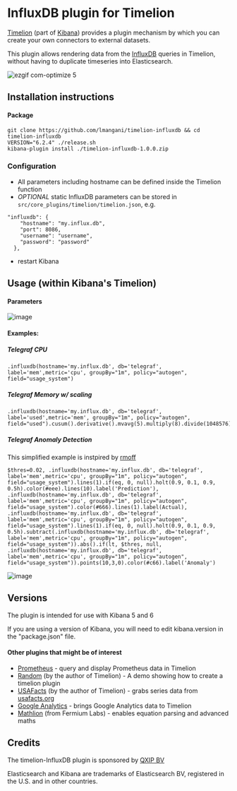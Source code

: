 # InfluxDB plugin for Timelion

[Timelion](https://www.elastic.co/blog/timelion-timeline) (part of [Kibana](https://www.elastic.co/products/kibana)) provides a plugin mechanism by which you can create your own connectors to external datasets.

This plugin allows rendering data from the [InfluxDB](https://portal.influxdata.com/downloads) queries in Timelion, without having to duplicate timeseries into Elasticsearch.

![ezgif com-optimize 5](https://user-images.githubusercontent.com/1423657/43321404-08a22882-91ac-11e8-8eed-a961d71a0c65.gif)



## Installation instructions

#### Package
```
git clone https://github.com/lmangani/timelion-influxdb && cd timelion-influxdb
VERSION="6.2.4" ./release.sh
kibana-plugin install ./timelion-influxdb-1.0.0.zip
```

### Configuration
* All parameters including hostname can be defined inside the Timelion function
* *OPTIONAL* static InfluxDB parameters can be stored in `src/core_plugins/timelion/timelion.json`, e.g.
```
"influxdb": {
    "hostname": "my.influx.db",
    "port": 8086,
    "username": "username",
    "password": "password"
  },
```
* restart Kibana


## Usage (within Kibana's Timelion)
#### Parameters
![image](https://user-images.githubusercontent.com/1423657/43320300-560a576a-91a8-11e8-9ad7-45cc6993c254.png)

#### Examples:
##### Telegraf CPU
```
.influxdb(hostname='my.influx.db', db='telegraf', label='mem',metric='cpu', groupBy="1m", policy="autogen", field="usage_system")
```
##### Telegraf Memory w/ scaling
```
.influxdb(hostname='my.influx.db', db='telegraf', label='used',metric='mem', groupBy="1m", policy="autogen", field="used").cusum().derivative().mvavg(5).multiply(8).divide(1048576).lines(fill=2,width=1).color(#00FF00)
```
##### Telegraf Anomaly Detection
This simplified example is instpired by [rmoff](https://rmoff.net/2017/01/18/kibana-timelion-anomaly-detection/)
```
$thres=0.02, .influxdb(hostname='my.influx.db', db='telegraf', label='mem',metric='cpu', groupBy="1m", policy="autogen", field="usage_system").lines(1).if(eq, 0, null).holt(0.9, 0.1, 0.9, 0.5h).color(#eee).lines(10).label('Prediction'), .influxdb(hostname='my.influx.db', db='telegraf', label='mem',metric='cpu', groupBy="1m", policy="autogen", field="usage_system").color(#666).lines(1).label(Actual), .influxdb(hostname='my.influx.db', db='telegraf', label='mem',metric='cpu', groupBy="1m", policy="autogen", field="usage_system").lines(1).if(eq, 0, null).holt(0.9, 0.1, 0.9, 0.5h).subtract(.influxdb(hostname='my.influx.db', db='telegraf', label='mem',metric='cpu', groupBy="1m", policy="autogen", field="usage_system")).abs().if(lt, $thres, null, .influxdb(hostname='my.influx.db', db='telegraf', label='mem',metric='cpu', groupBy="1m", policy="autogen", field="usage_system")).points(10,3,0).color(#c66).label('Anomaly')
```
![image](https://user-images.githubusercontent.com/1423657/43539249-ab80b7b4-95c4-11e8-8c8d-e86ae95635d5.png)

## Versions

The plugin is intended for use with Kibana 5 and 6

If you are using a version of Kibana, you will need to edit kibana.version in the "package.json" file.


#### Other plugins that might be of interest

* [Prometheus](https://github.com/lmangani/timelion-prometheus) - query and display Prometheus data in Timelion
* [Random](https://github.com/rashidkpc/timelion-random) (by the author of Timelion) - A demo showing how to create a timelion plugin
* [USAFacts](https://github.com/rashidkpc/timelion-usafacts) (by the author of Timelion) - grabs series data from [usafacts.org](http://usafacts.org)
* [Google Analytics](https://github.com/bahaaldine/timelion-google-analytics) - brings Google Analytics data to Timelion
* [Mathlion](https://github.com/fermiumlabs/mathlion) (from Fermium Labs) - enables equation parsing and advanced maths

## Credits

The timelion-InfluxDB plugin is sponsored by [QXIP BV](http://qxip.net)

Elasticsearch and Kibana are trademarks of Elasticsearch BV, registered in the U.S. and in other countries.


